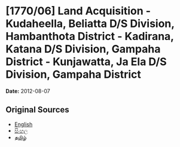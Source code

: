 # [1770/06] Land Acquisition - Kudaheella,  Beliatta D/S Division, Hambanthota District - Kadirana,  Katana D/S Division,  Gampaha District - Kunjawatta,  Ja Ela D/S Division, Gampaha District

**Date:** 2012-08-07

## Original Sources

- [English](https://documents.gov.lk/view/extra-gazettes/2012/8/1770-06_E.pdf)
- [සිංහල](https://documents.gov.lk/view/extra-gazettes/2012/8/1770-06_S.pdf)
- [தமிழ்](https://documents.gov.lk/view/extra-gazettes/2012/8/1770-06_T.pdf)
